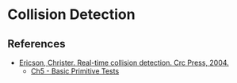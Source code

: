 # Collision Detection

## References
- [Ericson, Christer. Real-time collision detection. Crc Press, 2004.](https://www.sciencedirect.com/book/9781558607323/real-time-collision-detection)
    - [Ch5 - Basic Primitive Tests](https://www.sciencedirect.com/science/article/abs/pii/B9781558607323500103)
